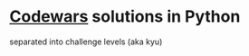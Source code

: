 # [Codewars](https://www.codewars.com) solutions in Python

separated into challenge levels (aka kyu)
